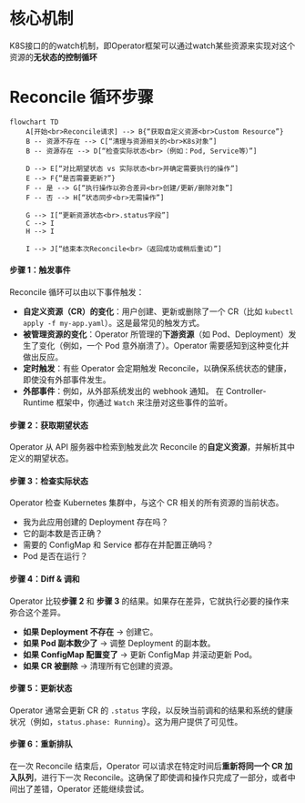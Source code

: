 # 核心机制

K8S接口的的watch机制，即Operator框架可以通过watch某些资源来实现对这个资源的**无状态的控制循环**
# Reconcile 循环步骤
``` mermaid
flowchart TD
    A[开始<br>Reconcile请求] --> B{“获取自定义资源<br>Custom Resource”}
    B -- 资源不存在 --> C[“清理与资源相关的<br>K8s对象”]
    B -- 资源存在 --> D[“检查实际状态<br>（例如：Pod, Service等）”]
    
    D --> E[“对比期望状态 vs 实际状态<br>并确定需要执行的操作”]
    E --> F{“是否需要更新?”}
    F -- 是 --> G[“执行操作以弥合差异<br>创建/更新/删除对象”]
    F -- 否 --> H[“状态同步<br>无需操作”]
    
    G --> I[“更新资源状态<br>.status字段”]
    C --> I
    H --> I
    
    I --> J[“结束本次Reconcile<br>（返回成功或稍后重试）”]
```
#### 步骤 1：触发事件
Reconcile 循环可以由以下事件触发：
- **自定义资源（CR）的变化**：用户创建、更新或删除了一个 CR（比如 `kubectl apply -f my-app.yaml`）。这是最常见的触发方式。
- **被管理资源的变化**：Operator 所管理的**下游资源**（如 Pod、Deployment）发生了变化（例如，一个 Pod 意外崩溃了）。Operator 需要感知到这种变化并做出反应。
- **定时触发**：有些 Operator 会定期触发 Reconcile，以确保系统状态的健康，即使没有外部事件发生。
- **外部事件**：例如，从外部系统发出的 webhook 通知。
在 Controller-Runtime 框架中，你通过 `Watch` 来注册对这些事件的监听。
#### 步骤 2：获取期望状态
Operator 从 API 服务器中检索到触发此次 Reconcile 的**自定义资源**，并解析其中定义的期望状态。
#### 步骤 3：检查实际状态
Operator 检查 Kubernetes 集群中，与这个 CR 相关的所有资源的当前状态。
- 我为此应用创建的 Deployment 存在吗？
- 它的副本数是否正确？
- 需要的 ConfigMap 和 Service 都存在并配置正确吗？
- Pod 是否在运行？
#### 步骤 4：Diff & 调和

Operator 比较**步骤 2** 和 **步骤 3** 的结果。如果存在差异，它就执行必要的操作来弥合这个差异。
- **如果 Deployment 不存在** -> 创建它。
- **如果 Pod 副本数少了** -> 调整 Deployment 的副本数。
- **如果 ConfigMap 配置变了** -> 更新 ConfigMap 并滚动更新 Pod。
- **如果 CR 被删除** -> 清理所有它创建的资源。
#### 步骤 5：更新状态

Operator 通常会更新 CR 的 `.status` 字段，以反映当前调和的结果和系统的健康状况（例如，`status.phase: Running`）。这为用户提供了可见性。
#### 步骤 6：重新排队
在一次 Reconcile 结束后，Operator 可以请求在特定时间后**重新将同一个 CR 加入队列**，进行下一次 Reconcile。这确保了即使调和操作只完成了一部分，或者中间出了差错，Operator 还能继续尝试。 